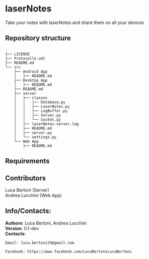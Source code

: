 # laserNotes

Take your notes with laserNotes and share them on all your devices

## Repository structure
```
.
├── LICENSE
├── Protocollo.odt
├── README.md
└── src
    ├── Android App
    │   ├── README.md
    ├── Desktop App
    │   ├── README.md
    ├── README.md
    ├── server
    │   ├── classes
    │   │   ├── Database.py
    │   │   ├── LaserNotes.py
    │   │   ├── LogBuffer.py
    │   │   ├── Server.py
    │   │   └── Socket.py
    │   ├── laserNotes-server.log
    │   ├── README.md
    │   ├── server.py
    │   └── settings.py
    └── Web App
        ├── README.md

```

## Requirements

## Contributors
Luca Bertoni (Server)  
Andrea Lucchini (Web App)  

## Info/Contacts:
**Authors**: Luca Bertoni, Andrea Lucchini  
**Version**: 0.1-dev  
**Contacts**:  

	Email: luca.bertoni24@gmail.com  

	Facebook: https://www.facebook.com/LucaBertoniLucaBertoni